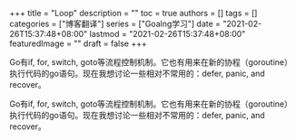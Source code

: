 +++
title = "Loop"
description = ""
toc = true
authors = []
tags = []
categories = ["博客翻译"]
series = ["Goalng学习"]
date =  "2021-02-26T15:37:48+08:00"
lastmod = "2021-02-26T15:37:48+08:00"
featuredImage = ""
draft = false
+++

Go有if, for, switch, goto等流程控制机制。它也有用来在新的协程（goroutine）执行代码的go语句。现在我想讨论一些相对不常用的：defer, panic, and recover。


Go有if, for, switch, goto等流程控制机制。它也有用来在新的协程（goroutine）执行代码的go语句。现在我想讨论一些相对不常用的：defer, panic, and recover。


[^1]: https://blog.golang.org/defer-panic-and-recover
